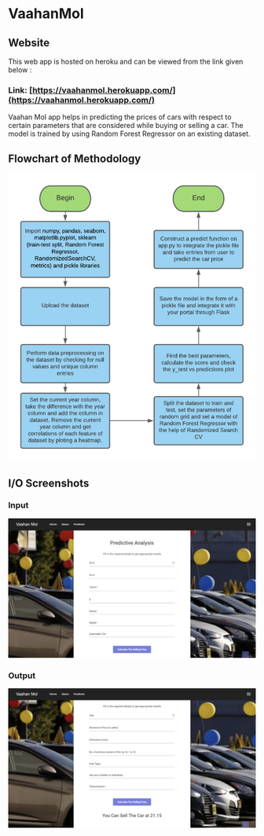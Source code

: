 # VaahanMol

## Website
This web app is hosted on heroku and can be viewed from the link given below :

### Link: [https://vaahanmol.herokuapp.com/](https://vaahanmol.herokuapp.com/)

Vaahan Mol app helps in predicting the prices of cars with respect to certain parameters that are considered while buying or selling a car. The model is trained by using Random Forest Regressor on an existing dataset. 

## Flowchart of Methodology

![Flowchart](/VaahanMol.png)

## I/O Screenshots

### Input 

![Flowchart](/1.png)

### Output

![Flowchart](/2.png)